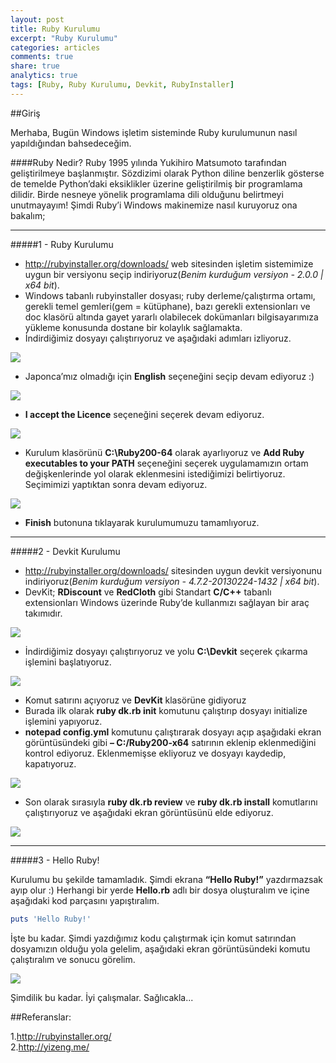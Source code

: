 ```yaml
---
layout: post
title: Ruby Kurulumu
excerpt: "Ruby Kurulumu"
categories: articles
comments: true
share: true
analytics: true
tags: [Ruby, Ruby Kurulumu, Devkit, RubyInstaller]
---
```


##Giriş

Merhaba,
Bugün Windows işletim sisteminde Ruby kurulumunun nasıl yapıldığından bahsedeceğim. 

####Ruby Nedir?
Ruby 1995 yılında Yukihiro Matsumoto tarafından geliştirilmeye başlanmıştır. 
Sözdizimi olarak Python diline benzerlik gösterse de temelde Python’daki eksiklikler üzerine geliştirilmiş bir programlama dilidir. 
Birde nesneye yönelik programlama dili olduğunu belirtmeyi unutmayayım! Şimdi Ruby’i Windows makinemize nasıl kuruyoruz ona bakalım;


---

#####1 - Ruby Kurulumu

-	<http://rubyinstaller.org/downloads/> web sitesinden işletim sistemimize uygun bir versiyonu seçip indiriyoruz(*Benim kurduğum versiyon - 2.0.0 | x64 bit*).
-	Windows tabanlı rubyinstaller dosyası; ruby derleme/çalıştırma ortamı, gerekli temel gemleri(gem = kütüphane), 
bazı gerekli extensionları ve doc klasörü altında gayet yararlı olabilecek dokümanları bilgisayarımıza yükleme konusunda dostane bir kolaylık sağlamakta.
-	İndirdiğimiz dosyayı çalıştırıyoruz ve aşağıdaki adımları izliyoruz.

![](../../images/2016-01-21-Rubylnstallation/1.png)

-	Japonca’mız olmadığı için **English** seçeneğini seçip devam ediyoruz :)

![](../../images/2016-01-21-Rubylnstallation/2.png)

-	**I accept the Licence** seçeneğini seçerek devam ediyoruz.

![](../../images/2016-01-21-Rubylnstallation/3.png)

-	Kurulum klasörünü **C:\Ruby200-64** olarak ayarlıyoruz ve **Add Ruby executables to your PATH** seçeneğini seçerek uygulamamızın ortam değişkenlerinde yol 
olarak eklenmesini istediğimizi belirtiyoruz. Seçimimizi yaptıktan sonra devam ediyoruz.

![](../../images/2016-01-21-Rubylnstallation/4.png)


-	**Finish** butonuna tıklayarak kurulumumuzu tamamlıyoruz.

---

#####2 - Devkit Kurulumu

-	<http://rubyinstaller.org/downloads/>  sitesinden uygun devkit versiyonunu indiriyoruz(*Benim kurduğum versiyon - 4.7.2-20130224-1432 | x64 bit*).
-	DevKit; **RDiscount** ve **RedCloth**  gibi Standart **C/C++** tabanlı extensionları Windows üzerinde Ruby’de kullanmızı sağlayan bir araç takımıdır.

![](../../images/2016-01-21-Rubylnstallation/5.png)


-	İndirdiğimiz dosyayı çalıştırıyoruz ve yolu **C:\Devkit** seçerek çıkarma işlemini başlatıyoruz.

![](../../images/2016-01-21-Rubylnstallation/6.png)

-	Komut satırını açıyoruz ve **DevKit** klasörüne gidiyoruz
-	Burada ilk olarak **ruby dk.rb init** komutunu çalıştırıp dosyayı initialize işlemini yapıyoruz.
-	**notepad config.yml** komutunu çalıştırarak dosyayı açıp aşağıdaki ekran görüntüsündeki gibi **– C:/Ruby200-x64** satırının eklenip eklenmediğini kontrol ediyoruz. 
Eklenmemişse ekliyoruz ve dosyayı kaydedip, kapatıyoruz.

![](../../images/2016-01-21-Rubylnstallation/7.png)


-	Son olarak sırasıyla **ruby dk.rb review** ve **ruby dk.rb install** komutlarını çalıştırıyoruz ve aşağıdaki ekran görüntüsünü elde ediyoruz.

![](../../images/2016-01-21-Rubylnstallation/8.png)

---

#####3 - Hello Ruby!

Kurulumu bu şekilde tamamladık. Şimdi ekrana **“Hello Ruby!”** yazdırmazsak ayıp olur :) Herhangi bir yerde **Hello.rb** adlı bir dosya oluşturalım ve 
içine aşağıdaki kod parçasını yapıştıralım.

```ruby
puts 'Hello Ruby!'
```

İşte bu kadar. Şimdi yazdığımız kodu çalıştırmak için komut satırından dosyamızın olduğu yola gelelim, aşağıdaki ekran görüntüsündeki komutu çalıştıralım ve sonucu görelim.

![](../../images/2016-01-21-Rubylnstallation/9.png)

Şimdilik bu kadar. İyi çalışmalar. Sağlıcakla...

##Referanslar:

1.<http://rubyinstaller.org/>  
2.<http://yizeng.me/>  

